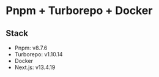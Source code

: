 # Pnpm + Turborepo + Docker

## Stack

- Pnpm: v8.7.6
- Turborepo: v1.10.14
- Docker
- Next.js: v13.4.19

